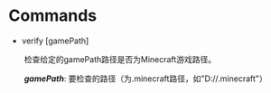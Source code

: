 # Commands

- verify [gamePath]

  ​	检查给定的gamePath路径是否为Minecraft游戏路径。

  ​	***gamePath***: 要检查的路径（为.minecraft路径，如"D://.minecraft"）